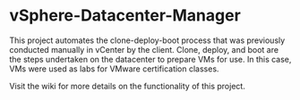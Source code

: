# vSphere-Datacenter-Manager
This project automates the clone-deploy-boot process that was previously conducted manually in vCenter by the client. 
Clone, deploy, and boot are the steps undertaken on the datacenter to prepare VMs for use. In this case, VMs were used as labs for VMware certification classes.

Visit the wiki for more details on the functionality of this project.
